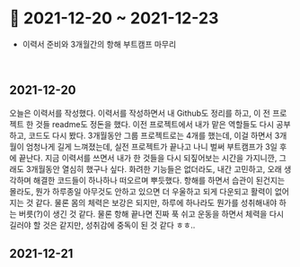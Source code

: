 # 📝 2021-12-20 ~ 2021-12-23

- 이력서 준비와 3개월간의 항해 부트캠프 마무리

<br>

## 2021-12-20
오늘은 이력서를 작성했다. 이력서를 작성하면서 내 Github도 정리를 하고, 이 전 프로젝트 한 것들 readme도 정돈을 했다. 이전 프로젝트에서 내가 맡은 역할들도 다시 공부하고, 코드도 다시 봤다. 3개월동안 그룹 프로젝트로는 4개를 했는데, 이걸 하면서 3개월이 엄청나게 길게 느껴졌는데, 실전 프로젝트가 끝나고 나니 벌써 부트캠프가 3일 후에 끝난다. 지금 이력서를 쓰면서 내가 한 것들을 다시 되짚어보는 시간을 가지니깐, 그래도 3개월동안 열심히 했구나 싶다. 화려한 기능들은 없더라도, 내간 고민하고, 오래 생각하며 해결한 코드들이 하나하나 떠오르며 뿌듯했다. 항해를 하면서 습관이 된건지는 몰라도, 뭔가 하루종일 아무것도 안하고 있으면 더 우울하고 되게 다운되고 활력이 없어지는 것 같다. 물론 몸의 체력은 보강은 되지만, 하루에 하나라도 뭔가를 성취해내야 하는 버릇(?)이 생긴 것 같다. 물론 항해 끝나면 진짜 푹 쉬고 운동을 하면서 체력을 다시 길러야 할 것은 같지만, 성취감에 중독이 된 것 같다 ㅎㅎ..

## 2021-12-21